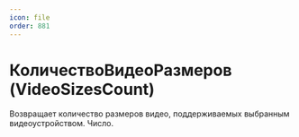 ```yaml
---
icon: file
order: 881
---
```


# КоличествоВидеоРазмеров (VideoSizesCount)

Возвращает количество размеров видео, поддерживаемых выбранным видеоустройством. Число.
